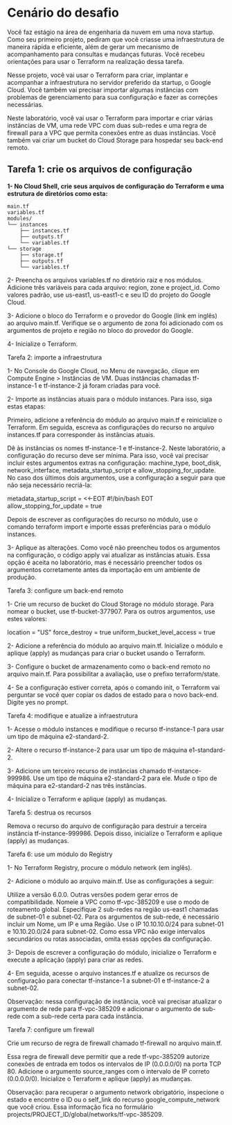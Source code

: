 # Cenário do desafio

Você faz estágio na área de engenharia da nuvem em uma nova startup.
Como seu primeiro projeto, pediram que você criasse uma infraestrutura
de maneira rápida e eficiente, além de gerar um mecanismo de acompanhamento
para consultas e mudanças futuras. Você recebeu orientações para usar o 
Terraform na realização dessa tarefa.

Nesse projeto, você vai usar o Terraform para criar, implantar e acompanhar
a infraestrutura no servidor preferido da startup, o Google Cloud. Você também
vai precisar importar algumas instâncias com problemas de gerenciamento para
sua configuração e fazer as correções necessárias.

Neste laboratório, você vai usar o Terraform para importar e criar várias
instâncias de VM, uma rede VPC com duas sub-redes e uma regra de firewall
para a VPC que permita conexões entre as duas instâncias. Você também vai
criar um bucket do Cloud Storage para hospedar seu back-end remoto.

## Tarefa 1: crie os arquivos de configuração

**1- No Cloud Shell, crie seus arquivos de configuração do Terraform e uma estrutura de diretórios como esta:**
```
main.tf
variables.tf
modules/
└── instances
    ├── instances.tf
    ├── outputs.tf
    └── variables.tf
└── storage
    ├── storage.tf
    ├── outputs.tf
    └── variables.tf
```
2- Preencha os arquivos variables.tf no diretório raiz e nos módulos.
Adicione três variáveis para cada arquivo: region, zone e project_id.
Como valores padrão, use us-east1, us-east1-c e seu ID do projeto do Google Cloud.

3- Adicione o bloco do Terraform e o provedor do Google (link em inglês) ao arquivo main.tf.
Verifique se o argumento de zona foi adicionado com os argumentos de projeto e região no bloco do provedor do Google.

4- Inicialize o Terraform.

Tarefa 2: importe a infraestrutura

1- No Console do Google Cloud, no Menu de navegação, clique em Compute Engine > Instâncias de VM.
Duas instâncias chamadas tf-instance-1 e tf-instance-2 já foram criadas para você.

2- Importe as instâncias atuais para o módulo instances. Para isso, siga estas etapas:

Primeiro, adicione a referência do módulo ao arquivo main.tf e reinicialize o Terraform.
Em seguida, escreva as configurações do recurso no arquivo instances.tf para corresponder às instâncias atuais.

Dê às instâncias os nomes tf-instance-1 e tf-instance-2.
Neste laboratório, a configuração do recurso deve ser mínima.
Para isso, você vai precisar incluir estes argumentos extras na configuração:
machine_type, boot_disk, network_interface, metadata_startup_script e allow_stopping_for_update.
No caso dos últimos dois argumentos, use a configuração a seguir para que não seja necessário recriá-la:

metadata_startup_script = <<-EOT
        #!/bin/bash
    EOT
allow_stopping_for_update = true

Depois de escrever as configurações do recurso no módulo, 
use o comando terraform import e importe essas preferências para o módulo instances.

3- Aplique as alterações. Como você não preencheu todos os argumentos na configuração, 
o código apply vai atualizar as instâncias atuais. Essa opção é aceita no laboratório, 
mas é necessário preencher todos os argumentos corretamente antes da importação em um ambiente de produção.

Tarefa 3: configure um back-end remoto

1- Crie um recurso de bucket do Cloud Storage no módulo storage.
Para nomear o bucket, use tf-bucket-377907.
Para os outros argumentos, use estes valores:

location = "US"
force_destroy = true
uniform_bucket_level_access = true

2- Adicione a referência do módulo ao arquivo main.tf.
Inicialize o módulo e aplique (apply) as mudanças para criar o bucket usando o Terraform.

3- Configure o bucket de armazenamento como o back-end remoto no arquivo main.tf.
Para possibilitar a avaliação, use o prefixo terraform/state.

4- Se a configuração estiver correta, após o comando init, 
o Terraform vai perguntar se você quer copiar os dados de estado para o novo back-end.
Digite yes no prompt.

Tarefa 4: modifique e atualize a infraestrutura

1- Acesse o módulo instances e modifique o recurso tf-instance-1 para usar um tipo de máquina e2-standard-2.

2- Altere o recurso tf-instance-2 para usar um tipo de máquina e1-standard-2.

3- Adicione um terceiro recurso de instâncias chamado tf-instance-999986. Use um tipo de máquina e2-standard-2 para ele. Mude o tipo de máquina para e2-standard-2 nas três instâncias.

4- Inicialize o Terraform e aplique (apply) as mudanças.

Tarefa 5: destrua os recursos

Remova o recurso do arquivo de configuração para destruir a terceira instância tf-instance-999986.
Depois disso, inicialize o Terraform e aplique (apply) as mudanças.

Tarefa 6: use um módulo do Registry

1- No Terraform Registry, procure o módulo network (em inglês).

2- Adicione o módulo ao arquivo main.tf. Use as configurações a seguir:

Utilize a versão 6.0.0. Outras versões podem gerar erros de compatibilidade.
Nomeie a VPC como tf-vpc-385209 e use o modo de roteamento global.
Especifique 2 sub-redes na região us-east1 chamadas de subnet-01 e subnet-02. Para os argumentos de sub-rede, é necessário incluir um Nome, um IP e uma Região.
Use o IP 10.10.10.0/24 para subnet-01 e 10.10.20.0/24 para subnet-02.
Como essa VPC não exige intervalos secundários ou rotas associadas, omita essas opções da configuração.

3- Depois de escrever a configuração do módulo, inicialize o Terraform e execute a aplicação (apply) para criar as redes.

4- Em seguida, acesse o arquivo instances.tf e atualize os recursos de configuração para conectar tf-instance-1 a subnet-01 e tf-instance-2 a subnet-02.

Observação: nessa configuração de instância, você vai precisar atualizar o argumento de rede para tf-vpc-385209 e adicionar o argumento de sub-rede com a sub-rede certa para cada instância.

Tarefa 7: configure um firewall

Crie um recurso de regra de firewall chamado tf-firewall no arquivo main.tf.

Essa regra de firewall deve permitir que a rede tf-vpc-385209 autorize conexões de entrada em todos os intervalos de IP (0.0.0.0/0) na porta TCP 80.
Adicione o argumento source_ranges com o intervalo de IP correto (0.0.0.0/0).
Inicialize o Terraform e aplique (apply) as mudanças.

Observação: para recuperar o argumento network obrigatório, 
inspecione o estado e encontre o ID ou o self_link do recurso google_compute_network que você criou.
Essa informação fica no formulário projects/PROJECT_ID/global/networks/tf-vpc-385209.
